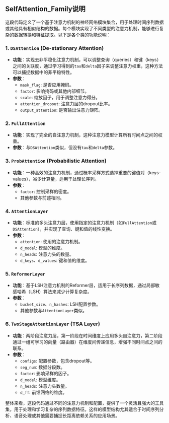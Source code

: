 ## SelfAttention_Family说明
这段代码定义了一个基于注意力机制的神经网络模块集合，用于处理时间序列数据或其他具有相似结构的数据。每个模块实现了不同类型的注意力机制，能够进行复杂的数据转换和特征提取。以下是各个类的功能说明：

### 1. `DSAttention` (De-stationary Attention)
- **功能**：实现去非平稳化注意力机制，可以调整查询（queries）和键（keys）之间的关联度，通过学习得到的`tau`和`delta`因子来调整注意力权重，这种方法可以捕捉数据中的非平稳特性。
- **参数**：
  - `mask_flag`: 是否应用掩码。
  - `factor`: 影响掩码或其他内部细节。
  - `scale`: 缩放因子，用于调整注意力得分。
  - `attention_dropout`: 注意力层的dropout比率。
  - `output_attention`: 是否输出注意力矩阵。

### 2. `FullAttention`
- **功能**：实现了完全的自注意力机制，这种注意力模型计算所有时间点之间的权重。
- **参数**：与`DSAttention`类似，但没有`tau`和`delta`参数。

### 3. `ProbAttention` (Probabilistic Attention)
- **功能**：一种高效的注意力机制，通过概率采样方式选择重要的键值对（keys-values），减少计算量，适用于处理长序列。
- **参数**：
  - `factor`: 控制采样的密度。
  - 其他参数与前述相同。

### 4. `AttentionLayer`
- **功能**：标准的多头注意力层，使用指定的注意力机制（如`FullAttention`或`DSAttention`），并实现了查询、键和值的线性变换。
- **参数**：
  - `attention`: 使用的注意力机制。
  - `d_model`: 模型的维度。
  - `n_heads`: 注意力头的数量。
  - `d_keys`、`d_values`: 键和值的维度。

### 5. `ReformerLayer`
- **功能**：基于LSH注意力机制的Reformer层，适用于长序列数据，通过局部敏感哈希（LSH）算法来减少计算复杂度。
- **参数**：
  - `bucket_size`、`n_hashes`: LSH配置参数。
  - 其他参数与`AttentionLayer`类似。

### 6. `TwoStageAttentionLayer` (TSA Layer)
- **功能**：两阶段注意力层，第一阶段在时间维度上应用多头自注意力，第二阶段通过一组可学习的向量（路由器）在维度间传递信息，增强不同时间点之间的联系。
- **参数**：
  - `configs`: 配置参数，包含dropout等。
  - `seg_num`: 数据分段数。
  - `factor`: 影响采样的因子。
  - `d_model`: 模型维度。
  - `n_heads`: 注意力头数量。
  - `d_ff`: 前馈网络的维度。

整体来看，这段代码通过不同的注意力机制和配置，提供了一个灵活且强大的工具集，用于处理和学习复杂的序列数据特征。这样的模型结构尤其适合于时间序列分析、语音处理或其他需要捕捉长距离依赖关系的应用场景。

